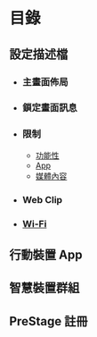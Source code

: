# 目錄

## 設定描述檔

* ### 主畫面佈局

* ### 鎖定畫面訊息

* ### 限制

  * [功能性](內容/設定描述檔/限制：功能性.md)
  * [App](內容/設定描述檔/限制：App.md)
  * [媒體內容](內容/設定描述檔/限制：媒體內容.md)

* ### Web Clip

* ### [Wi-Fi](內容/設定描述檔/Wi-Fi.md)

## 行動裝置 App

## 智慧裝置群組

## PreStage 註冊
